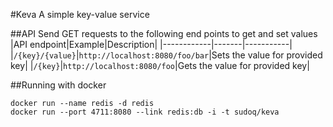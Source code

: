 #Keva
A simple key-value service

##API
Send GET requests to the following end points to get and set values
|API endpoint|Example|Description|
|------------|-------|-----------|
|`/{key}/{value}`|`http://localhost:8080/foo/bar`|Sets the value for provided key|
|`/{key}`|`http://localhost:8080/foo`|Gets the value for provided key|


##Running with docker
```
docker run --name redis -d redis
docker run --port 4711:8080 --link redis:db -i -t sudoq/keva
```
